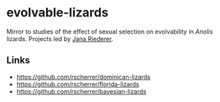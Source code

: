 # evolvable-lizards

Mirror to studies of the effect of sexual selection on evolvability in _Anolis_ lizards. Projects led by [Jana Riederer](https://github.com/Jana17).

## Links

* https://github.com/rscherrer/dominican-lizards
* https://github.com/rscherrer/florida-lizards
* https://github.com/rscherrer/bayesian-lizards
